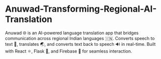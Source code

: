 # Anuwad-Transforming-Regional-AI-Translation
Anuwad 🌐 is an AI-powered language translation app that bridges communication across regional Indian languages 🇮🇳. Converts speech to text 🎤, translates 🌏, and converts text back to speech 🔊 in real-time. Built with React ⚛️, Flask 🐍, and Firebase 🔑 for seamless interaction.
